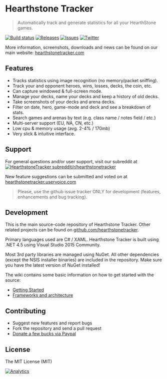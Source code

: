 Hearthstone Tracker 
=========

> Automatically track and generate statistics for all your HearthStone games.

[![Build status](https://img.shields.io/appveyor/ci/hearthstonetracker/hearthstonetracker/master.svg?style=flat-square)](https://ci.appveyor.com/project/hearthstonetracker/hearthstonetracker/branch/master)
[![Releases](https://img.shields.io/github/release/hearthstonetracker/hearthstonetracker.svg?style=flat-square)](https://github.com/hearthstonetracker/hearthstonetracker/releases/latest)
[![Issues](https://img.shields.io/github/issues/hearthstonetracker/hearthstonetracker.svg?style=flat-square)](https://github.com/hearthstonetracker/hearthstonetracker/issues)
[![Twitter](https://img.shields.io/badge/twitter-%40TrackHearth-55acee.svg?style=flat-square)](https://twitter.com/TrackHearth)

More information, screenshots, downloads and news can be found on our main website: [hearthstonetracker.com](http://hearthstonetracker.com)

Features
----

 - Tracks statistics using image recognition (no memory/packet sniffing).
 - Track your and opponent heroes, wins, losses, decks, the coin, etc.
 - Can capture windowed & full-screen mode.
 - Manage your decks, name your decks and keep a history of old decks.
 - Take screenshots of your decks and arena decks.
 - Filter on date, hero, game-mode and deck and see a breakdown of stats.
 - Search games and arenas by text (e.g. class name / notes field / etc.)
 - Multi-server support (EU, NA, CN, etc.)
 - Low cpu & memory usage (avg. 2-4% / 170mb)
 - Very slick & intuitive interface.

Support
----
For general questions and/or user support, visit our subreddit at [![HearthstoneTracker subreddit](https://www.reddit.com/static/spreddit5.gif)/r/hearthstonetracker](http://reddit.com/r/hearthstonetracker)

New feature suggestions can be submitted and voted on at [hearthstonetracker.uservoice.com](http://hearthstonetracker.uservoice.com)

> Please, use the github issue tracker ONLY for development (features, enhancements and bug tracking).


Development
----
This is the main source-code repository of Hearthstone Tracker. Other related projects can be found on [github.com/hearthstonetracker](https://github.com/hearthstonetracker).

Primary languages used are C# / XAML. Hearthstone Tracker is built using .NET 4.5 using Visual Studio 2015 Community. 

Most 3rd party libraries are managed using NuGet. All other dependencies (except the NSIS installer binaries) are included in the repository. Make sure you have the latest version of NuGet installed!

The wiki contains some basic information on how to get started with the source:

 - [Getting Started](https://github.com/HearthstoneTracker/HearthstoneTracker/wiki/Getting-Started) 
 - [Frameworks and architecture](https://github.com/HearthstoneTracker/HearthstoneTracker/wiki/Frameworks-and-architecture)


Contributing
----

 - Suggest new features and report bugs
 - Fork the repository and send a pull request
 - [Donate a few bucks via Paypal](https://www.paypal.com/cgi-bin/webscr?cmd=_s-xclick&hosted_button_id=C9622EYVGXT48)

License
----

The MIT License (MIT)

[![Analytics](https://ga-beacon.appspot.com/UA-46945463-7/HearthstoneTracker/README?pixel)](https://github.com/igrigorik/ga-beacon)
